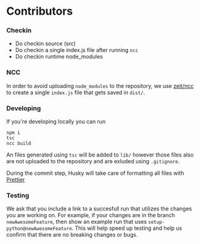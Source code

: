 # Contributors

### Checkin

- Do checkin source (src)
- Do checkin a single index.js file after running `ncc`
- Do checkin runtime node_modules

### NCC

In order to avoid uploading `node_modules` to the repository, we use
[zeit/ncc](https://github.com/zeit/ncc) to create a single `index.js` file that
gets saved in `dist/`.

### Developing

If you're developing locally you can run

```
npm i
tsc
ncc build
```

An files generated using `tsc` will be added to `lib/` however those files also
are not uploaded to the repository and are exluded using `.gitignore`.

During the commit step, Husky will take care of formatting all files with
[Prettier](https://github.com/prettier/prettier)

### Testing

We ask that you include a link to a succesfull run that utilizes the changes you
are working on. For example, if your changes are in the branch
`newAwesomeFeature`, then show an example run that uses
`setup-python@newAwesomeFeature`. This will help speed up testing and help us
confirm that there are no breaking changes or bugs.
